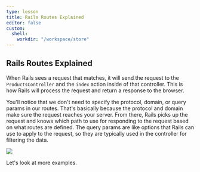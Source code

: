 ```yaml
---
type: lesson
title: Rails Routes Explained
editor: false
custom:
  shell:
    workdir: "/workspace/store"
---
```


Rails Routes Explained
------

When Rails sees a request that matches, it will send the request to the
`ProductsController` and the `index` action inside of that controller. This is
how Rails will process the request and return a response to the browser.

You'll notice that we don't need to specify the protocol, domain, or query
params in our routes. That's basically because the protocol and domain make sure
the request reaches your server. From there, Rails picks up the request and
knows which path to use for responding to the request based on what routes are
defined. The query params are like options that Rails can use to apply to the
request, so they are typically used in the controller for filtering the data.

<picture class="flowdiagram">
  <source srcset="/images/getting_started/routing_dark.jpg" media="(prefers-color-scheme:dark)">
  <img src="/images/getting_started/routing_light.jpg">
</picture>

Let's look at more examples.
